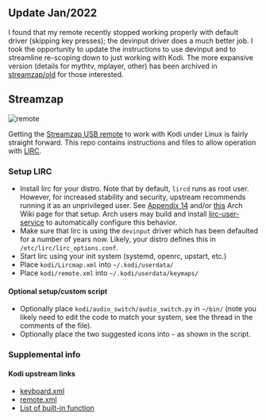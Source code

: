 ## Update Jan/2022
I found that my remote recently stopped working properly with default driver (skipping key presses); the devinput driver does a much better job.  I took the opportunity to update the instructions to use devinput and to streamline re-scoping down to just working with Kodi.  The more expansive version (details for mythtv, mplayer, other) has been archived in [streamzap/old](https://github.com/graysky2/streamzap/tree/old) for those interested.

## Streamzap
![remote](https://i.postimg.cc/02Yd39dh/photo05.jpg)

Getting the [Streamzap USB remote](http://www.streamzap.com/consumer/pc_remote/index.php) to work with Kodi under Linux is fairly straight forward.  This repo contains instructions and files to allow operation with [LIRC](http://www.lirc.org).

### Setup LIRC
* Install lirc for your distro. Note that by default, `lircd` runs as root user. However, for increased stability and security, upstream recommends running it as an unprivileged user.  See [Appendix 14](http://www.lirc.org/html/configuration-guide.html) and/or [this](https://wiki.archlinux.org/index.php/LIRC#Running_as_a_regular_user_rather_than_as_root) Arch Wiki page for that setup.  Arch users may build and install [lirc-user-service](https://aur.archlinux.org/packages/lirc-user-service) to automatically configure this behavior.
* Make sure that lirc is using the `devinput` driver which has been defaulted for a number of years now.  Likely, your distro defines this in `/etc/lirc/lirc_options.conf`.
* Start lirc using your init system (systemd, openrc, upstart, etc.)
* Place `kodi/Lircmap.xml` into `~/.kodi/userdata/`
* Place `kodi/remote.xml` into `~/.kodi/userdata/keymaps/`

#### Optional setup/custom script
* Optionally place `kodi/audio_switch/audio_switch.py` in `~/bin/` (note you likely need to edit the code to match your system, see the thread in the comments of the file).
* Optionally place the two suggested icons into `~` as shown in the script.

### Supplemental info
#### Kodi upstream links
* [keyboard.xml](https://github.com/xbmc/xbmc/blob/master/system/keymaps/keyboard.xml)
* [remote.xml](https://github.com/xbmc/xbmc/blob/master/system/keymaps/remote.xml)
* [List of built-in function](http://kodi.wiki/view/List_of_built-in_functions)
